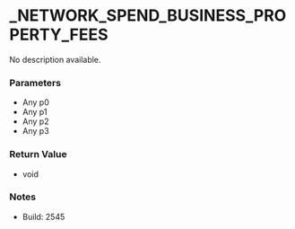 # _NETWORK_SPEND_BUSINESS_PROPERTY_FEES

No description available.

### Parameters
* Any p0
* Any p1
* Any p2
* Any p3

### Return Value
* void

### Notes
* Build: 2545

